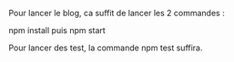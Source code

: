 Pour lancer le blog, ca suffit de lancer les 2 commandes :

npm install puis npm start

Pour lancer des test, la commande npm test suffira.
